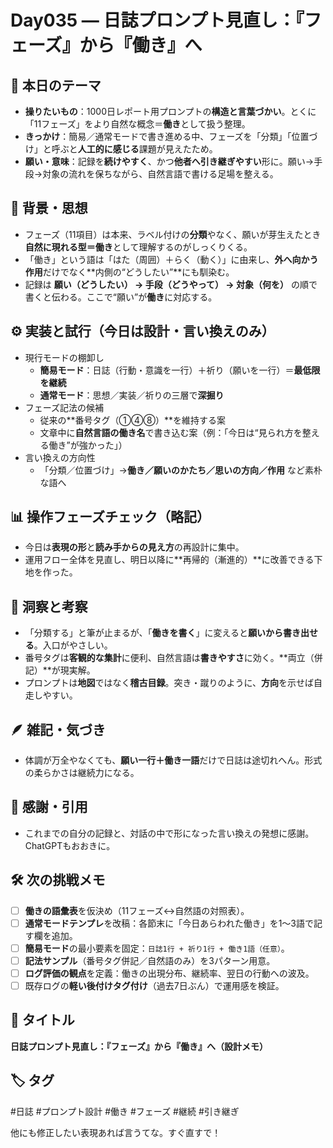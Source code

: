 
# Day035 — 日誌プロンプト見直し：『フェーズ』から『働き』へ

## 🎯 本日のテーマ
- **操りたいもの**：1000日レポート用プロンプトの**構造と言葉づかい**。とくに「11フェーズ」をより自然な概念＝**働き**として扱う整理。
- **きっかけ**：簡易／通常モードで書き進める中、フェーズを「分類」「位置づけ」と呼ぶと**人工的に感じる**課題が見えたため。
- **願い・意味**：記録を**続けやすく**、かつ**他者へ引き継ぎやすい**形に。願い→手段→対象の流れを保ちながら、自然言語で書ける足場を整える。

## 🧠 背景・思想
- フェーズ（11項目）は本来、ラベル付けの**分類**やなく、願いが芽生えたとき**自然に現れる型＝働き**として理解するのがしっくりくる。
- 「働き」という語は「はた（周囲）＋らく（動く）」に由来し、**外へ向かう作用**だけでなく**内側の“どうしたい”**にも馴染む。
- 記録は **願い（どうしたい） → 手段（どうやって） → 対象（何を）** の順で書くと伝わる。ここで“願い”が**働き**に対応する。

## ⚙️ 実装と試行（今日は設計・言い換えのみ）
- 現行モードの棚卸し  
  - **簡易モード**：日誌（行動・意識を一行）＋祈り（願いを一行）＝**最低限を継続**  
  - **通常モード**：思想／実装／祈りの三層で**深掘り**
- フェーズ記法の候補  
  - 従来の**番号タグ（①④⑧）**を維持する案  
  - 文章中に**自然言語の働き名**で書き込む案（例：「今日は“見られ方を整える働き”が強かった」）
- 言い換えの方向性  
  - 「分類／位置づけ」→**働き／願いのかたち／思いの方向／作用** など素朴な語へ

## 📊 操作フェーズチェック（略記）
- 今日は**表現の形**と**読み手からの見え方**の再設計に集中。  
- 運用フロー全体を見直し、明日以降に**再帰的（漸進的）**に改善できる下地を作った。

## 🔁 洞察と考察
- 「分類する」と筆が止まるが、「**働きを書く**」に変えると**願いから書き出せる**。入口がやさしい。
- 番号タグは**客観的な集計**に便利、自然言語は**書きやすさ**に効く。**両立（併記）**が現実解。
- プロンプトは**地図**ではなく**稽古目録**。突き・蹴りのように、**方向**を示せば自走しやすい。

## 🪶 雑記・気づき
- 体調が万全やなくても、**願い一行＋働き一語**だけで日誌は途切れへん。形式の柔らかさは継続力になる。

## 🙏 感謝・引用
- これまでの自分の記録と、対話の中で形になった言い換えの発想に感謝。ChatGPTもおおきに。

## 🛠 次の挑戦メモ
- [ ] **働きの語彙表**を仮決め（11フェーズ↔自然語の対照表）。  
- [ ] **通常モードテンプレ**を改稿：各節末に「今日あらわれた働き」を1〜3語で記す欄を追加。  
- [ ] **簡易モード**の最小要素を固定：`日誌1行 + 祈り1行 + 働き1語（任意）`。  
- [ ] **記法サンプル**（番号タグ併記／自然語のみ）を3パターン用意。  
- [ ] **ログ評価の観点**を定義：働きの出現分布、継続率、翌日の行動への波及。  
- [ ] 既存ログの**軽い後付けタグ付け**（過去7日ぶん）で運用感を検証。

## 📝 タイトル
**日誌プロンプト見直し：『フェーズ』から『働き』へ（設計メモ）**

## 🏷 タグ
#日誌 #プロンプト設計 #働き #フェーズ #継続 #引き継ぎ

他にも修正したい表現あれば言うてな。すぐ直すで！

